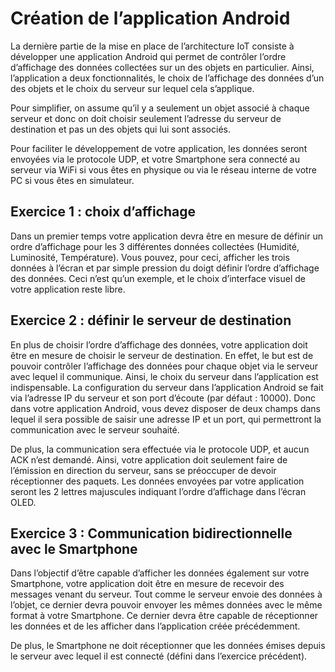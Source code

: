 # Création de l’application Android

La dernière partie de la mise en place de l’architecture IoT consiste à développer une application
Android qui permet de contrôler l’ordre d’affichage des données collectées sur un des objets en
particulier. Ainsi, l’application a deux fonctionnalités, le choix de l’affichage des données d’un des
objets et le choix du serveur sur lequel cela s’applique.

Pour simplifier, on assume qu’il y a seulement un objet associé à chaque serveur et donc on doit
choisir seulement l’adresse du serveur de destination et pas un des objets qui lui sont associés.

Pour faciliter le développement de votre application, les données seront envoyées via le protocole
UDP, et votre Smartphone sera connecté au serveur via WiFi si vous êtes en physique ou via le
réseau interne de votre PC si vous êtes en simulateur.


## Exercice 1 : choix d’affichage

Dans un premier temps votre application devra être en mesure de définir un ordre d’affichage
pour les 3 différentes données collectées (Humidité, Luminosité, Température). Vous pouvez, pour ceci, afficher les trois données à l’écran
et par simple pression du doigt définir l’ordre d’affichage des données. Ceci n’est qu’un exemple, et
le choix d’interface visuel de votre application reste libre.


## Exercice 2 : définir le serveur de destination

En plus de choisir l’ordre d’affichage des données, votre application doit être en mesure de choisir
le serveur de destination. En effet, le but est de pouvoir contrôler l’affichage des données pour
chaque objet via le serveur avec lequel il communique. Ainsi, le choix du serveur dans l’application
est indispensable. La configuration du serveur dans l’application Android se fait via l’adresse IP
du serveur et son port d’écoute (par défaut : 10000). Donc dans votre application Android, vous
devez disposer de deux champs dans lequel il sera possible de saisir une adresse IP et un port, qui
permettront la communication avec le serveur souhaité.

De plus, la communication sera effectuée via le protocole UDP, et aucun ACK n’est demandé.
Ainsi, votre application doit seulement faire de l’émission en direction du serveur, sans se préoccuper
de devoir réceptionner des paquets. Les données envoyées par votre application seront les 2 lettres
majuscules indiquant l’ordre d’affichage dans l’écran OLED.

## Exercice 3 : Communication bidirectionnelle avec le Smartphone

Dans l’objectif d’être capable d’afficher les données également sur votre Smartphone, votre
application doit être en mesure de recevoir des messages venant du serveur. Tout comme le serveur
envoie des données à l’objet, ce dernier devra pouvoir envoyer les mêmes données avec le même
format à votre Smartphone. Ce dernier devra être capable de réceptionner les données et de les
afficher dans l’application créée précédemment.

De plus, le Smartphone ne doit réceptionner que les données émises depuis le serveur avec lequel
il est connecté (défini dans l’exercice précédent).

